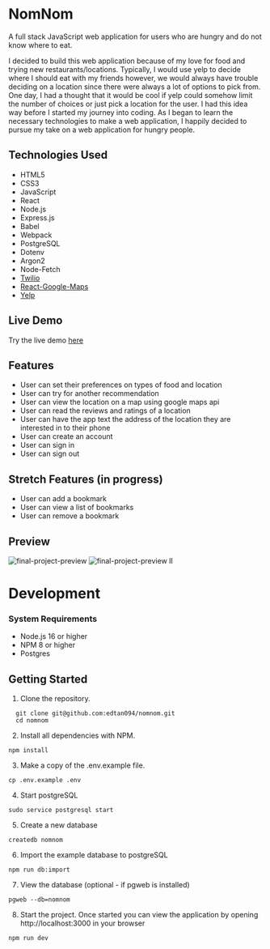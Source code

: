 # NomNom

A full stack JavaScript web application for users who are hungry and do not know where to eat.  

I decided to build this web application because of my love for food and trying new restaurants/locations.  Typically, I would use yelp to decide where I should eat with my friends however, we would always have trouble deciding on a location since there were always a lot of options to pick from.  One day, I had a thought that it would be cool if yelp could somehow limit the number of choices or just pick a location for the user.  I had this idea way before I started my journey into coding.  As I began to learn the necessary technologies to make a web application, I happily decided to pursue my take on a web application for hungry people.  

## Technologies Used
* HTML5
* CSS3
* JavaScript
* React
* Node.js
* Express.js
* Babel
* Webpack
* PostgreSQL
* Dotenv
* Argon2
* Node-Fetch
* [Twilio](https://www.twilio.com/)
* [React-Google-Maps](https://www.npmjs.com/package/@react-google-maps/api)
* [Yelp](https://www.yelp.com/developers/documentation/v3/get_started)

## Live Demo
Try the live demo [here](https://nomnom-project.herokuapp.com/#)

## Features
* User can set their preferences on types of food and location
* User can try for another recommendation
* User can view the location on a map using google maps api
* User can read the reviews and ratings of a location
* User can have the app text the address of the location they are interested in to their phone
* User can create an account
* User can sign in
* User can sign out

## Stretch Features (in progress)
* User can add a bookmark
* User can view a list of bookmarks
* User can remove a bookmark

## Preview 
![final-project-preview](https://user-images.githubusercontent.com/90667339/156860426-cd554783-3331-466a-a88b-fcf0bd8b2d63.gif)
![final-project-preview II](https://user-images.githubusercontent.com/90667339/156860505-8611299a-39de-4662-9e1f-0241ccfc6026.gif)

# Development

### System Requirements
* Node.js 16 or higher
* NPM 8 or higher
* Postgres

## Getting Started
1. Clone the repository.
  ```shell
    git clone git@github.com:edtan094/nomnom.git
    cd nomnom
  ```
2. Install all dependencies with NPM. 
  ```shell
  npm install
  ```
3. Make a copy of the .env.example file.
  ```shell
  cp .env.example .env
  ```
4. Start postgreSQL
  ```shell
  sudo service postgresql start
  ```
5. Create a new database
  ```shell
  createdb nomnom
  ```
6. Import the example database to postgreSQL
  ```shell
  npm run db:import
  ```
7. View the database (optional - if pgweb is installed)
  ```shell
  pgweb --db=nomnom
  ```
8. Start the project. Once started you can view the application by opening http://localhost:3000 in your browser
  ```shell
  npm run dev
  ```

